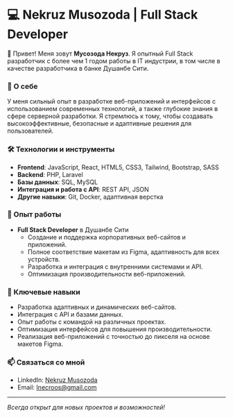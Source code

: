 # 💻 Nekruz Musozoda | Full Stack Developer

👋 Привет! Меня зовут **Мусозода Некруз**. Я опытный Full Stack разработчик с более чем 1 годом работы в IT индустрии, в том числе в качестве разработчика в банке Душанбе Сити.

### 🚀 О себе

У меня сильный опыт в разработке веб-приложений и интерфейсов с использованием современных технологий, а также глубокие знания в сфере серверной разработки. Я стремлюсь к тому, чтобы создавать высокоэффективные, безопасные и адаптивные решения для пользователей.

### 🛠 Технологии и инструменты

- **Frontend**: JavaScript, React, HTML5, CSS3, Tailwind, Bootstrap, SASS
- **Backend**: PHP, Laravel
- **Базы данных**: SQL, MySQL
- **Интеграция и работа с API**: REST API, JSON
- **Другие навыки**: Git, Docker, адаптивная верстка

### 💼 Опыт работы

- **Full Stack Developer** в Душанбе Сити  
  - Создание и поддержка корпоративных веб-сайтов и приложений.
  - Полное соответствие макетам из Figma, адаптивность для всех устройств.
  - Разработка и интеграция с внутренними системами и API.
  - Оптимизация производительности веб-приложений.

### 🎯 Ключевые навыки

- Разработка адаптивных и динамических веб-сайтов.
- Интеграция с API и базами данных.
- Опыт работы с командой на различных проектах.
- Оптимизация интерфейсов для повышения производительности.
- Реализация веб-приложений с точностью до пикселя на основе макетов Figma.

### 📫 Связаться со мной

- LinkedIn: [Nekruz Musozoda](#)  <!-- когда добавишь ссылку -->
- Email: [Inecroos@gmail.com](mailto:Inecroos@gmail.com)

---

_Всегда открыт для новых проектов и возможностей!_
